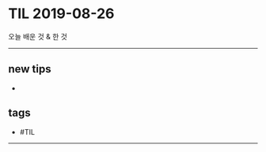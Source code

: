 # TIL 2019-08-26

오늘 배운 것 & 한 것

--------------------------



## new tips
- 

## tags
- \#TIL

--------------------------


 